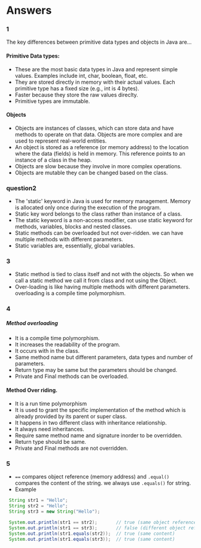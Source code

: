 # Answers

### 1
The key differences between primitive data types and objects in Java are...

  #### Primitive Data types:
  - These are the most basic data types in Java and represent simple values. Examples include int, char, boolean, float, etc.
  - They are stored directly in memory with their actual values. Each primitive type has a fixed size (e.g., int is 4 bytes).
  - Faster because they store the raw values direclty.
  - Primitive types are immutable.
  #### Objects
  - Objects are instances of classes, which can store data and have methods to operate on that data. Objects are more complex and are used to represent real-world entities.
  - An object is stored as a reference (or memory address) to the location where the data (fields) is held in memory. This reference points to an instance of a class in the heap.
  - Objects are slow because they involve in more complex operations.
  - Objects are mutable they can be changed based on the class.

### question2
- The 'static' keyword in Java is used for memory management. Memory is allocated only once during the execution of the program.
- Static key word belongs to the class rather than instance of a class.
- The static keyword is a non-access modifier, can use static keyword for methods, variables, blocks and nested classes.
- Static methods can be overloaded but not over-ridden. we can have multiple methods with different parameters.
- Static variables are, essentially, global variables.

### 3
- Static method is tied to class itself and not with the objects. So when we call a static method we call it from class and not using the Object.
- Over-loading is like having multiple methods with different parameters. overloading is a compile time polymorphism.

### 4
  ##### Method overloading
  - It is a compile time polymorphism.
  - It increases the readability of the program.
  - It occurs with in the class.
  - Same method name but different parameters, data types and number of parameters.
  - Return type may be same but the parameters should be changed.
  - Private and Final methods can be overloaded.
  #### Method Over riding.
  - It is a run time polymorphism
  - It is used to grant the specific implementation of the method which is already provided by its parent or super class.
  - It happens in two different class with inheritance relationship.
  - It always need inheritances.
  - Require same method name and signature inorder to be overridden.
  - Return type should be same.
  - Private and Final methods are not overridden.

### 5
- `==` compares object reference (memory address) and `.equal()` compares the content of the string. we always use `.equals()` for string.
- Example
 ```java
  String str1 = "Hello";
  String str2 = "Hello";
  String str3 = new String("Hello");
  
  System.out.println(str1 == str2);       // true (same object reference)
  System.out.println(str1 == str3);       // false (different object references)
  System.out.println(str1.equals(str2));  // true (same content)
  System.out.println(str1.equals(str3));  // true (same content)


